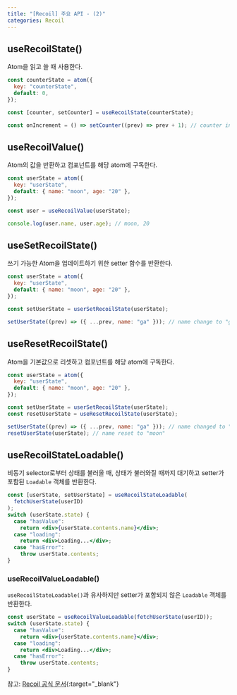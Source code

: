 ```yaml
---
title: "[Recoil] 주요 API - (2)"
categories: Recoil
---
```


## useRecoilState()

Atom을 읽고 쓸 때 사용한다.

```jsx
const counterState = atom({
  key: "counterState",
  default: 0,
});

const [counter, setCounter] = useRecoilState(counterState);

const onIncrement = () => setCounter((prev) => prev + 1); // counter increases
```

## useRecoilValue()

Atom의 값을 반환하고 컴포넌트를 해당 atom에 구독한다.

```jsx
const userState = atom({
  key: "userState",
  default: { name: "moon", age: "20" },
});

const user = useRecoilValue(userState);

console.log(user.name, user.age); // moon, 20
```

## useSetRecoilState()

쓰기 가능한 Atom을 업데이트하기 위한 setter 함수를 반환한다.

```jsx
const userState = atom({
  key: "userState",
  default: { name: "moon", age: "20" },
});

const setUserState = userSetRecoilState(userState);

setUserState((prev) => ({ ...prev, name: "ga" })); // name change to "ga"
```

## useResetRecoilState()

Atom을 기본값으로 리셋하고 컴포넌트를 해당 atom에 구독한다.

```jsx
const userState = atom({
  key: "userState",
  default: { name: "moon", age: "20" },
});

const setUserState = userSetRecoilState(userState);
const resetUserState = useResetRecoilState(userState);

setUserState((prev) => ({ ...prev, name: "ga" })); // name changed to "ga"
resetUserState(userState); // name reset to "moon"
```

## useRecoilStateLoadable()

비동기 selector로부터 상태를 불러올 때, 상태가 불러와질 때까지 대기하고 setter가 포함된 `Loadable` 객체를 반환한다.

```jsx
const [userState, setUserState] = useRecoilStateLoadable(
  fetchUserState(userID)
);
switch (userState.state) {
  case "hasValue":
    return <div>{userState.contents.name}</div>;
  case "loading":
    return <div>Loading...</div>;
  case "hasError":
    throw userState.contents;
}
```

### useRecoilValueLoadable()

`useRecoilStateLoadable()`과 유사하지만 setter가 포함되지 않은 `Loadable` 객체를 반환한다.

```jsx
const userState = useRecoilValueLoadable(fetchUserState(userID));
switch (userState.state) {
  case "hasValue":
    return <div>{userState.contents.name}</div>;
  case "loading":
    return <div>Loading...</div>;
  case "hasError":
    throw userState.contents;
}
```

참고: [Recoil 공식 문서](https://recoiljs.org/ko/docs/introduction/core-concepts){:target="\_blank"}
